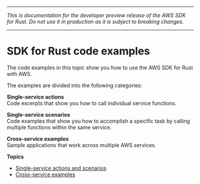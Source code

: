 --------

 *This is documentation for the developer preview release of the AWS SDK for Rust\. Do not use it in production as it is subject to breaking changes\.* 

--------

# SDK for Rust code examples<a name="rust_code_examples"></a>

The code examples in this topic show you how to use the AWS SDK for Rust with AWS\.

The examples are divided into the following categories:

**Single\-service actions**  
Code excerpts that show you how to call individual service functions\.

**Single\-service scenarios**  
Code examples that show you how to accomplish a specific task by calling multiple functions within the same service\.

**Cross\-service examples**  
Sample applications that work across multiple AWS services\.

**Topics**
+ [Single\-service actions and scenarios](rust_code_examples_categorized.md)
+ [Cross\-service examples](rust_code_examples_cross_service.md)